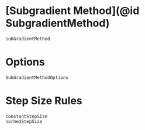 # [Subgradient Method](@id SubgradientMethod)
```@docs
subGradientMethod
```
# Options
```@docs
SubGradientMethodOptions
```
# Step Size Rules
```@docs
constantStepSize
normedStepSize
```
